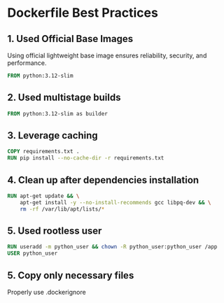 # Dockerfile Best Practices
## 1. **Used Official Base Images**
Using official lightweight base image ensures reliability, security, and performance.
```dockerfile
FROM python:3.12-slim
```
## 2. **Used multistage builds** 
```dockerfile
FROM python:3.12-slim as builder
```
## 3. **Leverage caching** 
```dockerfile
COPY requirements.txt .
RUN pip install --no-cache-dir -r requirements.txt
```
## 4. **Clean up after dependencies installation** 
```dockerfile
RUN apt-get update && \
    apt-get install -y --no-install-recommends gcc libpq-dev && \
    rm -rf /var/lib/apt/lists/*
```
## 5. **Used rootless user** 
```dockerfile
RUN useradd -m python_user && chown -R python_user:python_user /app
USER python_user
```
## 5. **Copy only necessary files** 
Properly use .dockerignore